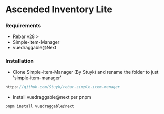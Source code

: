 # Ascended Inventory Lite

### Requirements

-   Rebar v28 >
-   Simple-Item-Manager
-   vuedraggable@Next

### Installation

-   Clone Simple-Item-Manager (By Stuyk) and rename the folder to just 'simple-item-manager'

```typescript
https://github.com/Stuyk/rebar-simple-item-manager
```

-   Install vuedraggable@next per pnpm

```typescript
pnpm install vuedraggable@next
```
